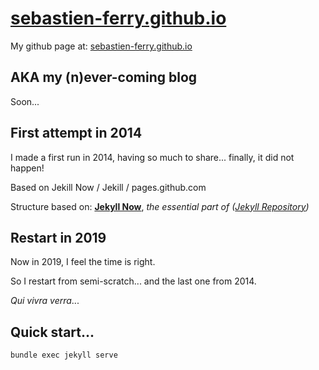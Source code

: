 # [sebastien-ferry.github.io](<https://sebastien-ferry.github.io/> "Github page: sebastien-ferry.github.io")

My github page at: [sebastien-ferry.github.io](<https://sebastien-ferry.github.io/> "Github page: sebastien-ferry.github.io")

## AKA my (n)ever-coming blog

Soon...

## First attempt in 2014

I made a first run in 2014, having so much to share... finally, it did not happen!

Based on Jekill Now / Jekill / pages.github.com

Structure based on: **[Jekyll Now](https://github.com/barryclark/jekyll-now/)**, *the essential part of ([Jekyll Repository](https://github.com/jekyll/jekyll))*

## Restart in 2019

Now in 2019, I feel the time is right.

So I restart from semi-scratch... and the last one from 2014.

*Qui vivra verra*...

## Quick start...

`bundle exec jekyll serve`
